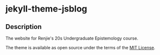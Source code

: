 # jekyll-theme-jsblog

<!--[![Gem Version](https://badge.fury.io/rb/jekyll-theme-jsblog.svg)](https://badge.fury.io/rb/jekyll-theme-jsblog)
[![Build Status](https://travis-ci.org/justjs/jekyll-theme-jsblog.svg?branch=master)](https://travis-ci.org/justjs/jekyll-theme-jsblog)-->


## Description

The website for Renjie's 20s Undergraduate Epistemology course.


The theme is available as open source under the terms of the
[MIT License](http://opensource.org/licenses/MIT).
